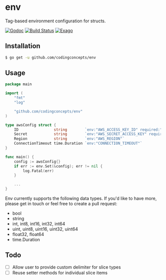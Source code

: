 # env
Tag-based environment configuration for structs.

[![Godoc](https://godoc.org/github.com/codingconcepts/env?status.svg)](https://godoc.org/github.com/codingconcepts/env)
[![Build Status](https://travis-ci.org/codingconcepts/env.svg?branch=master)](https://travis-ci.org/codingconcepts/env)
[![Exago](https://api.exago.io:443/badge/cov/github.com/codingconcepts/env)](https://exago.io/project/github.com/codingconcepts/env)

## Installation

``` bash
$ go get -u github.com/codingconcepts/env
```

## Usage

``` go
package main

import (
	"fmt"
	"log"

	"github.com/codingconcepts/env"
)

type awsConfig struct {
	ID                string        `env:"AWS_ACCESS_KEY_ID" required:"true"`
	Secret            string        `env:"AWS_SECRET_ACCESS_KEY" required:"true"`
	Region            string        `env:"AWS_REGION"`
	ConnectionTimeout time.Duration `env:"CONNECTION_TIMEOUT"`
}

func main() {
	config := awsConfig{}
	if err := env.Set(&config); err != nil {
		log.Fatal(err)
	}

	...
}
```

Env currently supports the following data types.  If you'd like to have more, please get in touch or feel free to create a pull request:

- bool
- string
- int, int8, int16, int32, int64
- uint, uint8, uint16, uint32, uint64
- float32, float64
- time.Duration

## Todo

- [ ] Allow user to provide custom delimiter for slice types
- [ ] Reuse setter methods for individual slice items